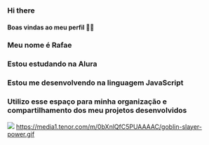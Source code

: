 ### Hi there
#### Boas vindas ao meu perfil 💙💙
### Meu nome é Rafae

### Estou estudando na Alura
### Estou me desenvolvendo na linguagem JavaScript
### Utilizo esse espaço para minha organização e compartilhamento dos meu projetos desenvolvidos

![](link) https://media1.tenor.com/m/0bXnlQfC5PUAAAAC/goblin-slayer-power.gif




